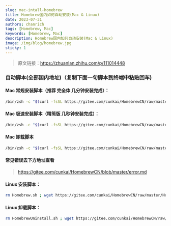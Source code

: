 ```yaml
---
slug: mac-intall-homebrew
title: Homebrew国内如何自动安装(Mac & Linux)
date: 2023-07-31
authors: chanrich
tags: [Homebrew, Mac]
keywords: [Homebrew, Mac]
description: Homebrew国内如何自动安装(Mac & Linux)
image: /img/blog/homebrew.jpg
sticky: 1
---
```

> 原文链接：https://zhuanlan.zhihu.com/p/111014448

### 自动脚本(全部国内地址)（复制下面一句脚本到终端中粘贴回车)
#### Mac 常规安装脚本（推荐 完全体 几分钟安装完成）：
```sh
/bin/zsh -c "$(curl -fsSL https://gitee.com/cunkai/HomebrewCN/raw/master/Homebrew.sh)"
```
#### Mac 极速安装脚本（精简版 几秒钟安装完成）：
```sh
/bin/zsh -c "$(curl -fsSL https://gitee.com/cunkai/HomebrewCN/raw/master/Homebrew.sh)" speed
```
#### Mac 卸载脚本
```sh
/bin/zsh -c "$(curl -fsSL https://gitee.com/cunkai/HomebrewCN/raw/master/HomebrewUninstall.sh)"
```
#### 常见错误去下方地址查看
> https://gitee.com/cunkai/HomebrewCN/blob/master/error.md

#### Linux 安装脚本：
```sh
rm Homebrew.sh ; wget https://gitee.com/cunkai/HomebrewCN/raw/master/Homebrew.sh ; bash Homebrew.sh
```
#### Linux 卸载脚本：
```sh
rm HomebrewUninstall.sh ; wget https://gitee.com/cunkai/HomebrewCN/raw/master/HomebrewUninstall.sh ; bash HomebrewUninstall.sh
```